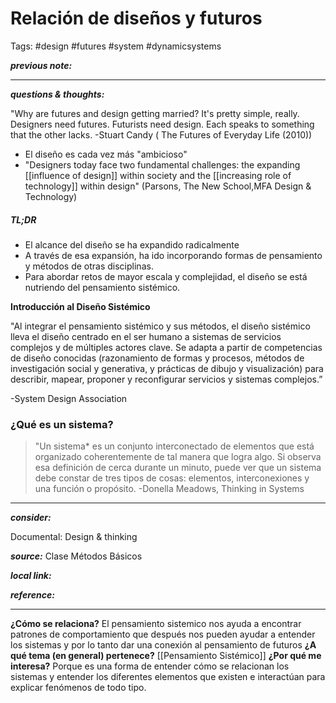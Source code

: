 # Relación de diseños y futuros
Tags: #design #futures #system #dynamicsystems

**_previous note:_**

---

**_questions & thoughts:_**

"Why are futures and design getting married?
It's pretty simple, really. Designers need futures.
Futurists need design. Each speaks to something
that the other lacks.
-Stuart Candy ( The Futures of Everyday Life (2010))

- El diseño es cada vez más "ambicioso"
- "Designers today face two fundamental challenges: the expanding [[influence of design]] within society and the [[increasing role of technology]] within design" (Parsons, The New School,MFA Design & Technology)

##### TL;DR

- El alcance del diseño se ha expandido radicalmente
- A través de esa expansión, ha ido incorporando formas de pensamiento y métodos de otras disciplinas.
- Para abordar retos de mayor escala y complejidad, el diseño se está nutriendo del pensamiento sistémico.

**Introducción al Diseño Sistémico**

"Al integrar el pensamiento sistémico y sus métodos, el diseño sistémico lleva el diseño centrado en el ser humano a sistemas de servicios complejos y de múltiples actores clave. Se adapta a partir de competencias de diseño conocidas (razonamiento de formas y procesos, métodos de investigación social y generativa, y prácticas de dibujo y visualización) para describir, mapear, proponer y reconfigurar servicios y sistemas complejos.”

-System Design Association

### ¿Qué es un sistema?

> "Un sistema* es un conjunto interconectado de elementos que está organizado coherentemente de tal manera que logra algo. Si observa esa definición de cerca durante un minuto, puede ver que un sistema debe constar de tres tipos de cosas: elementos, interconexiones y una función o propósito.
  -Donella Meadows, Thinking in Systems


---

**_consider:_**

Documental: Design & thinking

**_source:_** Clase Métodos Básicos

**_local link:_**

**_reference:_** 

---
**¿Cómo se relaciona?**
El pensamiento sistemico nos ayuda a encontrar patrones de comportamiento que después nos pueden ayudar a entender los sistemas y por lo tanto dar una conexión al pensamiento de futuros
 **¿A qué tema (en general) pertenece?**
[[Pensamiento Sistémico]]
**¿Por qué me interesa?**
Porque es una forma de entender cómo se relacionan los sistemas y entender los diferentes elementos que existen e interactúan para explicar fenómenos de todo tipo.